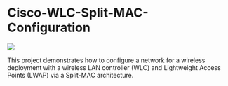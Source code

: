 # Cisco-WLC-Split-MAC-Configuration
<img src="https://i.imgur.com/BWoLnB2.png"/>

This project demonstrates how to configure a network for a wireless deployment with a wireless LAN controller (WLC) and Lightweight Access Points (LWAP) via a Split-MAC architecture. 
